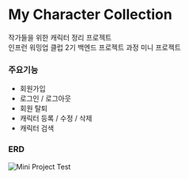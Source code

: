 # My Character Collection
작가들을 위한 캐릭터 정리 프로젝트   
인프런 워밍업 클럽 2기 백엔드 프로젝트 과정 미니 프로젝트

### 주요기능
- 회원가입
- 로그인 / 로그아웃
- 회원 탈퇴
- 캐릭터 등록 / 수정 / 삭제
- 캐릭터 검색


### ERD
![Mini Project Test](https://github.com/user-attachments/assets/a72b4548-a495-44b4-ab00-e855f19333cb)
